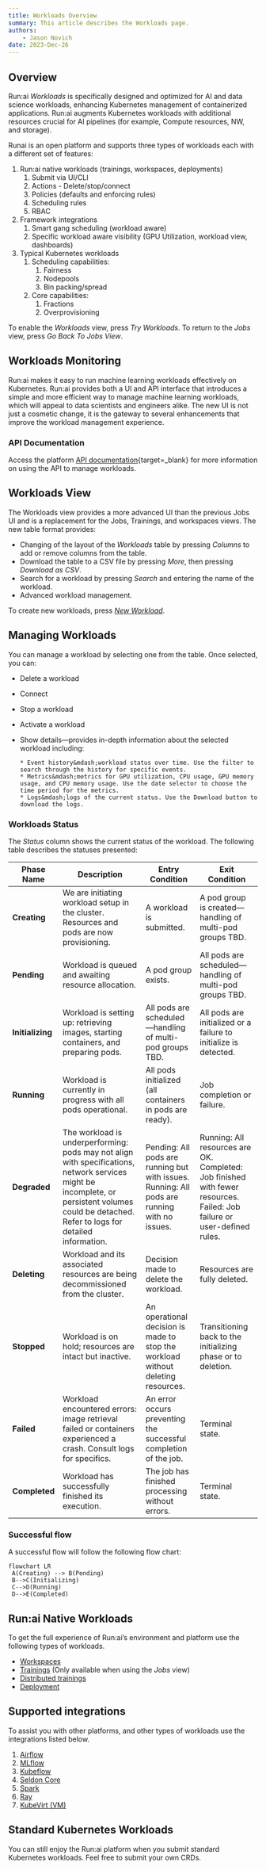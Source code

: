 ```yaml
---
title: Workloads Overview
summary: This article describes the Workloads page.
authors:
    - Jason Novich
date: 2023-Dec-26
---
```


## Overview

Run:ai *Workloads* is specifically designed and optimized for AI and data science workloads, enhancing Kubernetes management of containerized applications. Run:ai augments Kubernetes workloads with additional resources crucial for AI pipelines (for example, Compute resources, NW, and storage).

Runai is an open platform and supports three types of workloads each with a different set of features:

1. Run:ai native workloads (trainings, workspaces, deployments)
      1. Submit via UI/CLI
      2. Actions - Delete/stop/connect
      3. Policies (defaults and enforcing rules)
      4. Scheduling rules
      5. RBAC
2. Framework integrations
      1. Smart gang scheduling (workload aware)
      2. Specific workload aware visibility (GPU Utilization, workload view, dashboards)
3. Typical Kubernetes workloads
      1. Scheduling capabilities:
           1. Fairness
           2. Nodepools
           3. Bin packing/spread
      2. Core capabilities:
           1. Fractions
           2. Overprovisioning

To enable the *Workloads* view, press *Try Workloads*. To return to the *Jobs* view, press *Go Back To Jobs View*.

## Workloads Monitoring

Run:ai makes it easy to run machine learning workloads effectively on Kubernetes. Run:ai provides both a UI and API interface that introduces a simple and more efficient way to manage machine learning workloads, which will appeal to data scientists and engineers alike. The new UI is not just a cosmetic change, it is the gateway to several enhancements that improve the workload management experience.

### API Documentation

Access the platform [API documentation](https://app.run.ai/api/docs){target=_blank} for more information on using the API to manage workloads.

## Workloads View

The Workloads view provides a more advanced UI than the previous Jobs UI and is a replacement for the Jobs, Trainings, and workspaces views. The new table format provides:

* Changing of the layout of the *Workloads* table by pressing *Columns* to add or remove columns from the table.
* Download the table to a CSV file by pressing *More*, then pressing *Download as CSV*.
* Search for a workload by pressing *Search* and entering the name of the workload.
* Advanced workload management.

To create new workloads, press [*New Workload*](submitting-workloads.md).

## Managing Workloads

You can manage a workload by selecting one from the table. Once selected, you can:

* Delete a workload
* Connect
* Stop a workload
* Activate a workload
* Show details&mdash;provides in-depth information about the selected workload including:

      * Event history&mdash;workload status over time. Use the filter to search through the history for specific events.
      * Metrics&mdash;metrics for GPU utilization, CPU usage, GPU memory usage, and CPU memory usage. Use the date selector to choose the time period for the metrics.
      * Logs&mdash;logs of the current status. Use the Download button to download the logs.

### Workloads Status

The *Status* column shows the current status of the workload. The following table describes the statuses presented:

| **Phase Name** | **Description** | **Entry Condition** | **Exit Condition** | 
| --- | --- | --- | --- |
| **Creating** | We are initiating workload setup in the cluster. Resources and pods are now provisioning. | A workload is submitted. | A pod group is created—handling of multi-pod groups TBD. | 
| **Pending** | Workload is queued and awaiting resource allocation. | A pod group exists. | All pods are scheduled—handling of multi-pod groups TBD. | 
| **Initializing** | Workload is setting up: retrieving images, starting containers, and preparing pods. | All pods are scheduled—handling of multi-pod groups TBD. | All pods are initialized or a failure to initialize is detected. | 
| **Running** | Workload is currently in progress with all pods operational. | All pods initialized (all containers in pods are ready). | Job completion or failure. | 
| **Degraded** | The workload is underperforming: pods may not align with specifications, network services might be incomplete, or persistent volumes could be detached. Refer to logs for detailed information. | Pending: All pods are running but with issues. Running: All pods are running with no issues. | Running: All resources are OK. Completed: Job finished with fewer resources. Failed: Job failure or user-defined rules. | 
| **Deleting** | Workload and its associated resources are being decommissioned from the cluster. | Decision made to delete the workload. | Resources are fully deleted. | 
| **Stopped** | Workload is on hold; resources are intact but inactive. | An operational decision is made to stop the workload without deleting resources. | Transitioning back to the initializing phase or to deletion. | 
| **Failed** | Workload encountered errors: image retrieval failed or containers experienced a crash. Consult logs for specifics. | An error occurs preventing the successful completion of the job. | Terminal state. | 
| **Completed** | Workload has successfully finished its execution. | The job has finished processing without errors. | Terminal state. | 

### Successful flow

A successful flow will follow the following flow chart:

```mermaid
flowchart LR
 A(Creating) --> B(Pending)
 B-->C(Initializing)
 C-->D(Running)
 D-->E(Completed)
```

## Run:ai Native Workloads

To get the full experience of Run:ai’s environment and platform use the following types of workloads.

* [Workspaces](../../Researcher/user-interface/workspaces/overview.md#getting-familiar-with-workspaces)
* [Trainings](../../Researcher/user-interface/trainings.md#trainings) (Only available when using the *Jobs* view)
* [Distributed trainings](../../Researcher/user-interface/trainings.md#trainings)
* [Deployment](../admin-ui-setup/deployments.md#viewing-and-submitting-deployments)

## Supported integrations

To assist you with other platforms, and other types of workloads use the integrations listed below.

1. [Airflow](https://docs.run.ai/v2.13/admin/integration/airflow/)
2. [MLflow](https://docs.run.ai/v2.13/admin/integration/mlflow/)
3. [Kubeflow](https://docs.run.ai/v2.13/admin/integration/kubeflow/)
4. [Seldon Core](https://docs.run.ai/v2.13/admin/integration/seldon/)
5. [Spark](https://docs.run.ai/v2.13/admin/integration/spark/)
6. [Ray](https://docs.run.ai/v2.13/admin/integration/ray/)
7. [KubeVirt (VM)](https://docs.run.ai/v2.13/admin/integration/kubevirt/)

## Standard Kubernetes Workloads

You can still enjoy the Run:ai platform when you submit standard Kubernetes workloads. Feel free to submit your own CRDs.
